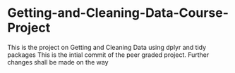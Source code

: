 # Getting-and-Cleaning-Data-Course-Project
This is the project on Getting and Cleaning Data using dplyr and tidy packages
This is the intial commit of the peer graded project. Further changes shall be made on the way
